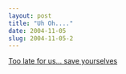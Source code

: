 ```yaml
---
layout: post
title: "Uh Oh...."
date: 2004-11-05
slug: 2004-11-05-2
---
```


 [Too late for us... save yourselves](http://www.columbia.edu/~rhee/) 
